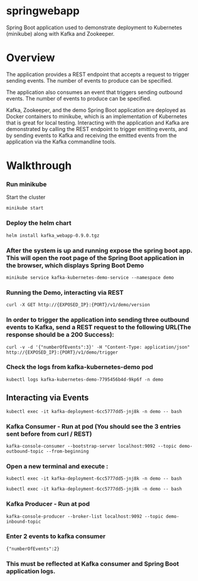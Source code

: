 # springwebapp
Spring Boot application used to demonstrate deployment to Kubernetes (minikube) along with Kafka and Zookeeper. 
# Overview
The application provides a REST endpoint that accepts a request to trigger sending events. The number of events to produce can be specified.

The application also consumes an event that triggers sending outbound events. The number of events to produce can be specified.

Kafka, Zookeeper, and the demo Spring Boot application are deployed as Docker containers to minikube, which is an implementation of Kubernetes that is great for local testing. Interacting with the application and Kafka are demonstrated by calling the REST endpoint to trigger emitting events, and by sending events to Kafka and receiving the emitted events from the application via the Kafka commandline tools.

# Walkthrough

### Run minikube

Start the cluster
```
minikube start
```

### Deploy the helm chart

```
helm install kafka_webapp-0.9.0.tgz
```

### After the system is up and running expose the spring boot app. This will open the root page of the Spring Boot application in the browser, which displays Spring Boot Demo

```
minikube service kafka-kubernetes-demo-service --namespace demo
```

### Running the Demo, interacting via REST

```
curl -X GET http://{EXPOSED_IP}:{PORT}/v1/demo/version
```

### In order to trigger the application into sending three outbound events to Kafka, send a REST request to the following URL(The response should be a 200 Success):

```
curl -v -d '{"numberOfEvents":3}' -H "Content-Type: application/json" http://{EXPOSED_IP}:{PORT}/v1/demo/trigger
```

### Check the logs from kafka-kubernetes-demo pod

```
kubectl logs kafka-kubernetes-demo-7795456b4d-9kp6f -n demo
```

## Interacting via Events

```
kubectl exec -it kafka-deployment-6cc5777dd5-jnj8k -n demo -- bash
```

### Kafka Consumer - Run at pod (You should see the 3 entries sent before from curl / REST)

```
kafka-console-consumer --bootstrap-server localhost:9092 --topic demo-outbound-topic --from-beginning
```

### Open a new terminal and execute : 

```
kubectl exec -it kafka-deployment-6cc5777dd5-jnj8k -n demo -- bash
```

```
kubectl exec -it kafka-deployment-6cc5777dd5-jnj8k -n demo -- bash
```

### Kafka Producer - Run at pod

```
kafka-console-producer --broker-list localhost:9092 --topic demo-inbound-topic
```

### Enter 2 events to kafka consumer

```
{"numberOfEvents":2}
```

### This must be reflected at Kafka consumer and Spring Boot application logs.


